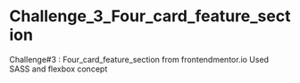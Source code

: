 # Challenge_3_Four_card_feature_section
Challenge#3 : Four_card_feature_section  from frontendmentor.io 
Used SASS and flexbox concept
